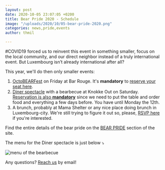 ```yaml
---
layout: post
date: 2020-10-05 23:07:05 +0200
title: Bear Pride 2020 - Schedule
image: "/uploads/2020/10/05-bear-pride-2020.png"
categories: news,pride,events
author: thmil

---
```

\#COVID19 forced us to reinvent this event in something smaller, focus on the local community, and our direct neighbor instead of a truly international event. But Luxembourg isn’t already international after all?

This year, we'll do then only smaller events:

1. [OctoBEARFest](https://www.facebook.com/events/672328533407898) on Friday at Bar Rouge. It's **mandatory** to [reserve your seat here](https://tickets.out.lu/e/5/octobearfest).
2. [Diner spectacle](https://www.facebook.com/events/778314932999822) with a bearbecue at Knokke Out on Saturday. [Reservation is also **mandatory**](https://tickets.out.lu/e/4/bear-pride-2020-diner-spectacle) since we need to put the table and order food and everything a few days before. You have until Monday the 12th.
3. A brunch, probably at Mama Shelter or any nice place doing brunch in Luxembourg-city. We're still trying to figure it out so, please, [RSVP here](https://thibault.typeform.com/to/aCoySXkI) if you're interested. 

Find the entire details of the bear pride on the [BEAR PRIDE](/bearpride) section of the site.

The menu for the Diner spectacle is just below ⤵️

<img src="/uploads/2020/10/05-red-and-white-bordered-valentine-s-day-food-and-drink-menu.png" class="ui fluid image" alt="menu of the bearbecue"/>

Any questions? [Reach us](mailto:woof@bears.lu) by email!